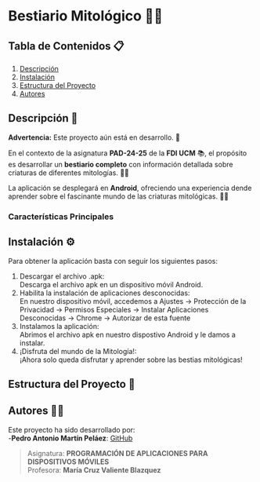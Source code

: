 # Bestiario Mitológico 🐱‍🐉

## Tabla de Contenidos 📋
1. [Descripción](#Descripción-📕)
2. [Instalación](#Instalación-⚙)
3. [Estructura del Proyecto](#Estructura-del-Proyecto-📁)
4. [Autores](#Autores-👨‍💻)

## Descripción 📕
**Advertencia:** Este proyecto aún está en desarrollo. 🚧

En el contexto de la asignatura **PAD-24-25** de la **FDI UCM** 📚, el propósito es desarrollar un **bestiario completo** con información detallada sobre criaturas de diferentes mitologías. 🐉📜

La aplicación se desplegará en **Android**, ofreciendo una experiencia dende aprender sobre el fascinante mundo de las criaturas mitológicas. 📱✨


### Características Principales 
<!-- Agregar -->

## Instalación ⚙
Para obtener la aplicación basta con seguir los siguientes pasos:
1. Descargar el archivo .apk: <br>Descarga el archivo apk en un dispositivo móvil Android.
2. Habilita la instalación de aplicaciones desconocidas: <br>En nuestro dispositivo móvil, accedemos a Ajustes -> Protección de la Privacidad -> Permisos Especiales -> Instalar Aplicaciones Desconocidas -> Chrome -> Autorizar de esta fuente
3. Instalamos la aplicación: <br>Abrimos el archivo apk en nuestro dispostivo Android y le damos a instalar.
4. ¡Disfruta del mundo de la Mitología!: <br>¡Ahora solo queda disfrutar y aprender sobre las bestias mitológicas!

## Estructura del Proyecto 📁
<!-- Agregar -->

## Autores 👨‍💻
Este proyecto ha sido desarrollado por:
<br>-**Pedro Antonio Martín Peláez**: [GitHub](https://github.com/PedroAMP22)

> Asignatura: **PROGRAMACIÓN DE APLICACIONES PARA DISPOSITIVOS MÓVILES**  
> Profesora: **María Cruz Valiente Blazquez**
